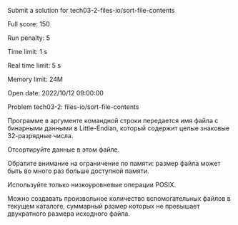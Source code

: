 Submit a solution for tech03-2-files-io/sort-file-contents

Full score:	150

Run penalty:	5

Time limit:	1 s

Real time limit:	5 s

Memory limit:	24M

Open date:	2022/10/12 09:00:00

Problem tech03-2: files-io/sort-file-contents

Программе в аргументе командной строки передается имя файла с бинарными данными в Little-Endian, который содержит целые знаковые 32-разрядные числа.

Отсортируйте данные в этом файле.

Обратите внимание на ограничение по памяти: размер файла может быть во много раз больше доступной памяти.

Используйте только низкоуровневые операции POSIX.

Можно создавать произвольное количество вспомогательных файлов в текущем каталоге, суммарный размер которых не превышает двукратного размера исходного файла.